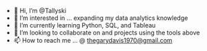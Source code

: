 - 👋 Hi, I’m @Tallyski
- 👀 I’m interested in ... expanding my data analytics knowledge
- 🌱 I’m currently learning Python, SQL, and Tableau
- 💞️ I’m looking to collaborate on and projects using the tools above
- 📫 How to reach me ... @ thegarydavis1970@gmail.com

<!---
Tallyski/Tallyski is a ✨ special ✨ repository because its `README.md` (this file) appears on your GitHub profile.
You can click the Preview link to take a look at your changes.
--->
